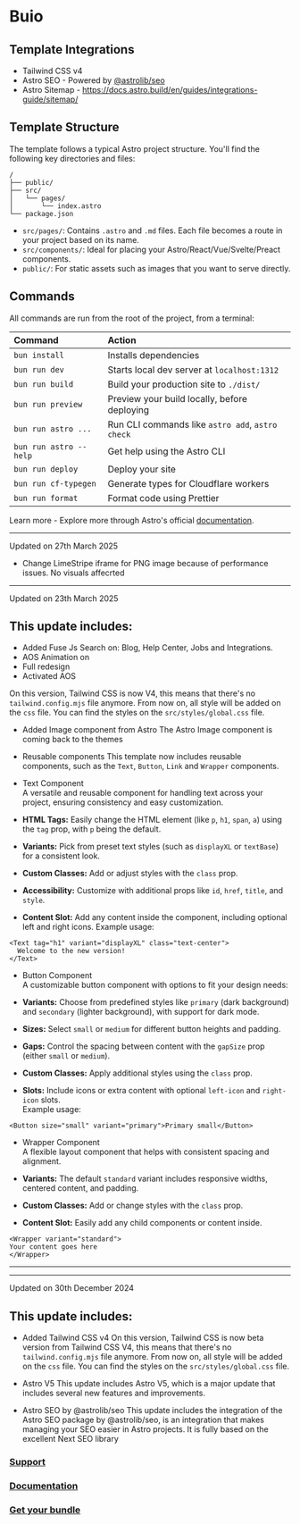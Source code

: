 # Buio

## Template Integrations

- Tailwind CSS v4
- Astro SEO - Powered by [@astrolib/seo](https://github.com/onwidget/astrolib/tree/main/packages/seo)
- Astro Sitemap - https://docs.astro.build/en/guides/integrations-guide/sitemap/

## Template Structure

The template follows a typical Astro project structure. You'll find the following key directories and files:

```
/
├── public/
├── src/
│   └── pages/
│       └── index.astro
└── package.json
```

- `src/pages/`: Contains `.astro` and `.md` files. Each file becomes a route in your project based on its name.
- `src/components/`: Ideal for placing your Astro/React/Vue/Svelte/Preact components.
- `public/`: For static assets such as images that you want to serve directly.

## Commands

All commands are run from the root of the project, from a terminal:

| Command                | Action                                           |
| :--------------------- | :----------------------------------------------- |
| `bun install`          | Installs dependencies                            |
| `bun run dev`          | Starts local dev server at `localhost:1312`      |
| `bun run build`        | Build your production site to `./dist/`          |
| `bun run preview`      | Preview your build locally, before deploying     |
| `bun run astro ...`    | Run CLI commands like `astro add`, `astro check` |
| `bun run astro --help` | Get help using the Astro CLI                     |
| `bun run deploy`       | Deploy your site                                 |
| `bun run cf-typegen`   | Generate types for Cloudflare workers            |
| `bun run format`       | Format code using Prettier                       |

Learn more - Explore more through Astro's official [documentation](https://docs.astro.build).

---

Updated on 27th March 2025

- Change LimeStripe iframe for PNG image because of performance issues. No visuals affecrted

---

Updated on 23th March 2025

## This update includes:

- Added Fuse Js Search on: Blog, Help Center, Jobs and Integrations.
- AOS Animation on
- Full redesign
- Activated AOS

On this version, Tailwind CSS is now V4, this means that there's no `tailwind.config.mjs` file anymore.
From now on, all style will be added on the `css` file. You can find the styles on the `src/styles/global.css` file.

- Added Image component from Astro
  The Astro Image component is coming back to the themes

- Reusable components
  This template now includes reusable components, such as the `Text`, `Button`, `Link` and `Wrapper` components.

- Text Component  
  A versatile and reusable component for handling text across your project, ensuring consistency and easy customization.

- **HTML Tags:** Easily change the HTML element (like `p`, `h1`, `span`, `a`) using the `tag` prop, with `p` being the default.
- **Variants:** Pick from preset text styles (such as `displayXL` or `textBase`) for a consistent look.
- **Custom Classes:** Add or adjust styles with the `class` prop.
- **Accessibility:** Customize with additional props like `id`, `href`, `title`, and `style`.
- **Content Slot:** Add any content inside the component, including optional left and right icons.
  Example usage:

```astro
<Text tag="h1" variant="displayXL" class="text-center">
  Welcome to the new version!
</Text>
```

- Button Component  
  A customizable button component with options to fit your design needs:

- **Variants:** Choose from predefined styles like `primary` (dark background) and `secondary` (lighter background), with support for dark mode.
- **Sizes:** Select `small` or `medium` for different button heights and padding.
- **Gaps:** Control the spacing between content with the `gapSize` prop (either `small` or `medium`).
- **Custom Classes:** Apply additional styles using the `class` prop.
- **Slots:** Include icons or extra content with optional `left-icon` and `right-icon` slots.  
  Example usage:

```astro
<Button size="small" variant="primary">Primary small</Button>
```

- Wrapper Component  
  A flexible layout component that helps with consistent spacing and alignment.

- **Variants:** The default `standard` variant includes responsive widths, centered content, and padding.
- **Custom Classes:** Add or change styles with the `class` prop.
- **Content Slot:** Easily add any child components or content inside.

```astro
<Wrapper variant="standard">
Your content goes here
</Wrapper>
```

---

---

Updated on 30th December 2024

## This update includes:

- Added Tailwind CSS v4
  On this version, Tailwind CSS is now beta version from Tailwind CSS V4, this means that there's no `tailwind.config.mjs` file anymore. From now on, all style will be added on the `css` file. You can find the styles on the `src/styles/global.css` file.

- Astro V5
  This update includes Astro V5, which is a major update that includes several new features and improvements.

- Astro SEO by @astrolib/seo
  This update includes the integration of the Astro SEO package by @astrolib/seo, is an integration that makes managing your SEO easier in Astro projects. It is fully based on the excellent Next SEO library

### [Support](https://lexingtonthemes.com/legal/support/)

### [Documentation](https://lexingtonthemes.com/documentation/)

### [Get your bundle](https://lexingtonthemes.com)

